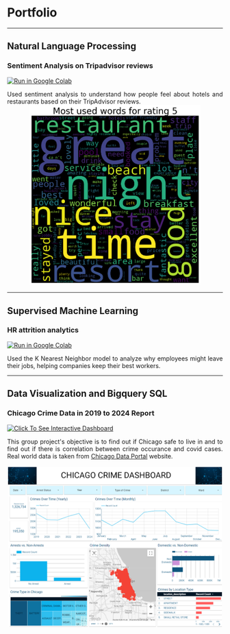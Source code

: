 # Portfolio
---
## Natural Language Processing

### Sentiment Analysis on Tripadvisor reviews

[![Run in Google Colab](https://img.shields.io/badge/Colab-Run_in_Google_Colab-blue?logo=Google&logoColor=FDBA18)](https://colab.research.google.com/drive/1GWBoZ82PrUXAquEyJ8PlkOQHQKmtSiMP?usp=sharing)

<div style="text-align: justify">Used sentiment analysis to understand how people feel about hotels and restaurants based on their TripAdvisor reviews.</div>

<center><img src="images/most_used_words_rating5.png" width="400"/></center>


---
## Supervised Machine Learning

### HR attrition analytics

[![Run in Google Colab](https://img.shields.io/badge/Colab-Run_in_Google_Colab-blue?logo=Google&logoColor=FDBA18)](https://colab.research.google.com/drive/1-SGc3R11sbXpsAOuD6MjyBlS15zoaPjO?usp=sharing)

<div style="text-align: justify">Used the K Nearest Neighbor model to analyze why employees might leave their jobs, helping companies keep their best workers.</div>

---
## Data Visualization and Bigquery SQL

### Chicago Crime Data in 2019 to 2024 Report

[![Click To See Interactive Dashboard](https://img.shields.io/badge/build-Click_To_See_Interactive_Dashboard-blue?logo=looker&logoColor=FDBA18&label=Looker)](https://lookerstudio.google.com/reporting/4749d3f8-e95c-4425-b013-c3cf44127102)

<div style="text-align: justify">This group project's objective is to find out if Chicago safe to live in and to find out if there is correlation between crime occurance and covid cases. Real world data is taken from <a href="https://data.cityofchicago.org/">Chicago Data Portal</a> website.</div>
<br>
<center><img src="images/looker1.png" width="500"/></center>
<br>
